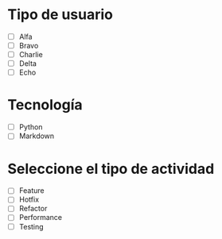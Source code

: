 # Tipo de usuario
- [ ] Alfa
- [ ] Bravo 
- [ ] Charlie
- [ ] Delta
- [ ] Echo

# Tecnología
- [ ] Python 
- [ ] Markdown

# Seleccione el tipo de actividad
- [ ] Feature
- [ ] Hotfix
- [ ] Refactor
- [ ] Performance
- [ ] Testing
